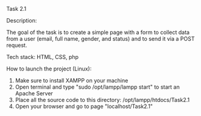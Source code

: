 Task 2.1

Description:

The goal of the task is to create a simple page with a form to collect data from a user (email, full name, gender, and status) and to send it via a POST request.

Tech stack:
HTML, CSS, php

How to launch the project (Linux):

1) Make sure to install XAMPP on your machine
2) Open terminal and type "sudo /opt/lampp/lampp start" to start an Apache Server
3) Place all the source code to this directory: /opt/lampp/htdocs/Task2.1
4) Open your browser and go to page "localhost/Task2.1"